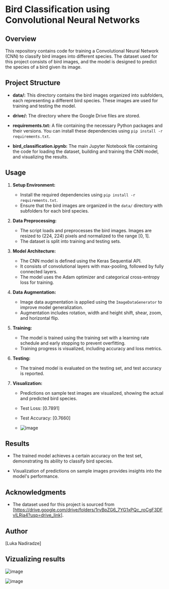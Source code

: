 # Bird Classification using Convolutional Neural Networks

## Overview

This repository contains code for training a Convolutional Neural Network (CNN) to classify bird images into different species. The dataset used for this project consists of bird images, and the model is designed to predict the species of a bird given its image.

## Project Structure

- **data/:** This directory contains the bird images organized into subfolders, each representing a different bird species. These images are used for training and testing the model.

- **drive/:** The directory where the Google Drive files are stored.

- **requirements.txt:** A file containing the necessary Python packages and their versions. You can install these dependencies using `pip install -r requirements.txt`.

- **bird_classification.ipynb:** The main Jupyter Notebook file containing the code for loading the dataset, building and training the CNN model, and visualizing the results.

## Usage

1. **Setup Environment:**
   - Install the required dependencies using `pip install -r requirements.txt`.
   - Ensure that the bird images are organized in the `data/` directory with subfolders for each bird species.

2. **Data Preprocessing:**
   - The script loads and preprocesses the bird images. Images are resized to (224, 224) pixels and normalized to the range [0, 1].
   - The dataset is split into training and testing sets.

3. **Model Architecture:**
   - The CNN model is defined using the Keras Sequential API.
   - It consists of convolutional layers with max-pooling, followed by fully connected layers.
   - The model uses the Adam optimizer and categorical cross-entropy loss for training.

4. **Data Augmentation:**
   - Image data augmentation is applied using the `ImageDataGenerator` to improve model generalization.
   - Augmentation includes rotation, width and height shift, shear, zoom, and horizontal flip.

5. **Training:**
   - The model is trained using the training set with a learning rate schedule and early stopping to prevent overfitting.
   - Training progress is visualized, including accuracy and loss metrics.

6. **Testing:**
   - The trained model is evaluated on the testing set, and test accuracy is reported.

7. **Visualization:**
   - Predictions on sample test images are visualized, showing the actual and predicted bird species.
   - Test Loss: [0.7891]
   - Test Accuracy: [0.7660]
  
   - ![image](https://github.com/LukaNdr/Birds_Classification/assets/147658141/f7aa81f4-43db-4ff4-94de-b02333d10388)



## Results

- The trained model achieves a certain accuracy on the test set, demonstrating its ability to classify bird species.

- Visualization of predictions on sample images provides insights into the model's performance.

## Acknowledgments

- The dataset used for this project is sourced from [https://drive.google.com/drive/folders/1rvBpZG6_7YG1xPQc_roCgF3DFvlLRja4?usp=drive_link].

## Author

[Luka Nadiradze]

## Vizualizing results

![image](https://github.com/LukaNdr/Birds_Classification/assets/147658141/0a7e15ba-89f1-4670-b453-37414e095a78)

![image](https://github.com/LukaNdr/Birds_Classification/assets/147658141/78e3d8ea-3cbf-4ad1-b882-1f8be57a095b)


